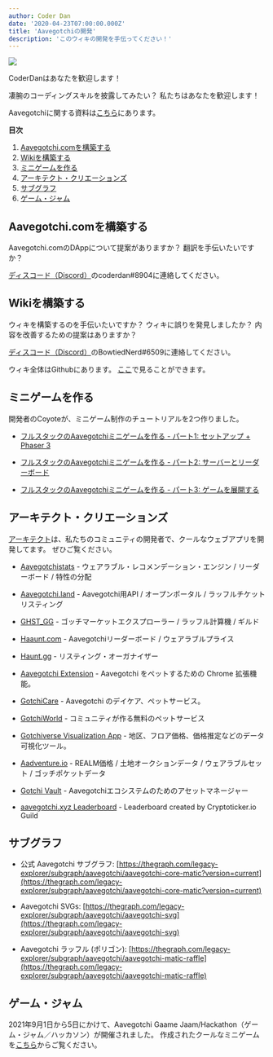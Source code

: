 ```yaml
---
author: Coder Dan
date: '2020-04-23T07:00:00.000Z'
title: 'Aavegotchiの開発'
description: 'このウィキの開発を手伝ってください！'
---
```


<div class="headerImageContainer">
<img class="headerImage" src="/developers/codergotchi.png">
<p class="headerImageText">CoderDanはあなたを歓迎します！</p>
</div>

凄腕のコーディングスキルを披露してみたい？ 私たちはあなたを歓迎します！

Aavegotchiに関する資料は[こちら](https://docs.aavegotchi.com/)にあります。

<div class="contentsBox">

**目次**

<ol>
<li><a href=#building-aavegotchi-com>Aavegotchi.comを構築する</a></li>
<li><a href=#building-the-wiki>Wikiを構築する</a></li>
<li><a href=#building-mini-games>ミニゲームを作る</a></li>
<li><a href=#aarchitect-creations>アーキテクト・クリエーションズ</a></li>
<li><a href=#subgraphs>サブグラフ</a></li>
<li><a href=#gaame-jaam>ゲーム・ジャム</a></li>
</ol>

</div>

## Aavegotchi.comを構築する

Aavegotchi.comのDAppについて提案がありますか？ 翻訳を手伝いたいですか？

[ディスコード（Discord）](https://discord.com/invite/NPwnWB6)のcoderdan#8904に連絡してください。

## Wikiを構築する

ウィキを構築するのを手伝いたいですか？ ウィキに誤りを発見しましたか？ 内容を改善するための提案はありますか？

[ディスコード（Discord）](https://discord.com/invite/NPwnWB6)のBowtiedNerd#6509に連絡してください。

ウィキ全体はGithubにあります。 [ここ](https://github.com/aavegotchi/aavegotchi-wiki)で見ることができます。

## ミニゲームを作る

開発者のCoyoteが、ミニゲーム制作のチュートリアルを2つ作りました。

* [フルスタックのAavegotchiミニゲームを作る - パート1: セットアップ + Phaser 3](https://dev.to/ccoyotedev/building-a-full-stack-aavegotchi-minigame-part-1-set-up-phaser-3-29l5)

* [フルスタックのAavegotchiミニゲームを作る - パート2: サーバーとリーダーボード](https://dev.to/ccoyotedev/building-a-full-stack-aavegotchi-minigame-part-2-server-leaderboard-53la)

* [フルスタックのAavegotchiミニゲームを作る - パート3: ゲームを展開する](https://dev.to/ccoyotedev/building-a-full-stack-aavegotchi-minigame-part-3-deploying-your-game-mga)

## アーキテクト・クリエーションズ

[アーキテクト](/aarchitect)は、私たちのコミュニティの開発者で、クールなウェブアプリを開発してます。 ぜひご覧ください。

* [Aavegotchistats](https://aavegotchistats.com/) - ウェアラブル・レコメンデーション・エンジン / リーダーボード / 特性の分配

* [Aavegotchi.land](https://aavegotchi.land/) - Aavegotchi用API / オープンポータル / ラッフルチケットリスティング

* [GHST_GG](https://fireball.gg/) - ゴッチマーケットエクスプローラー / ラッフル計算機 / ギルド

* [Haaunt.com](https://haaunt.com/) - Aavegotchiリーダーボード / ウェアラブルプライス

* [Haunt.gg](https://haunt.gg/) - リスティング・オーガナイザー

* [Aavegotchi Extension](https://chrome.google.com/webstore/detail/aavegotchi-extension/ibggmlahcckfbcghmbnbdmkmolmaejfc) - Aavegotchi をペットするための Chrome 拡張機能。

* [GotchiCare](https://gotchicare.com/) - Aavegotchi のデイケア、ペットサービス。

* [GotchiWorld](https://linktr.ee/gotchiworld) - コミュニティが作る無料のペットサービス

* [Gotchiverse Visualization App](https://share.streamlit.io/lavel0rz/aavegotchiproject/main/main.py) - 地区、フロア価格、価格推定などのデータ可視化ツール。

* [Aadventure.io](https://www.aadventure.io) - REALM価格 / 土地オークションデータ / ウェアラブルセット / ゴッチポケットデータ

* [Gotchi Vault](https://www.gotchivault.com/) - Aavegotchiエコシステムのためのアセットマネージャー

* [aavegotchi.xyz Leaderboard](https://www.aavegotchi.xyz/leaderboard/players) - Leaderboard created by Cryptoticker.io Guild

## サブグラフ

* 公式 Aavegotchi サブグラフ: [https://thegraph.com/legacy-explorer/subgraph/aavegotchi/aavegotchi-core-matic?version=current](https://thegraph.com/legacy-explorer/subgraph/aavegotchi/aavegotchi-core-matic?version=current)

* Aavegotchi SVGs: [https://thegraph.com/legacy-explorer/subgraph/aavegotchi/aavegotchi-svg](https://thegraph.com/legacy-explorer/subgraph/aavegotchi/aavegotchi-svg)

* Aavegotchi ラッフル (ポリゴン): [https://thegraph.com/legacy-explorer/subgraph/aavegotchi/aavegotchi-matic-raffle](https://thegraph.com/legacy-explorer/subgraph/aavegotchi/aavegotchi-matic-raffle)

## ゲーム・ジャム

2021年9月1日から5日にかけて、Aavegotchi Gaame Jaam/Hackathon（ゲーム・ジャム／ハッカソン）が開催されました。 作成されたクールなミニゲームを[こちら](/gaame-jaam)からご覧ください。